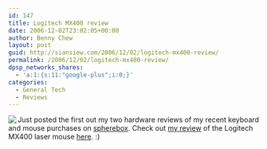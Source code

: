 ```yaml
---
id: 147
title: Logitech MX400 review
date: 2006-12-02T23:02:05+00:00
author: Benny Chew
layout: post
guid: http://siansiew.com/2006/12/02/logitech-mx400-review/
permalink: /2006/12/02/logitech-mx400-review/
dpsp_networks_shares:
  - 'a:1:{s:11:"google-plus";i:0;}'
categories:
  - General Tech
  - Reviews
---
```

<img align="left" src="http://spherebox.com/wp-content/uploads/2006/12/logitech.jpg" />Just posted the first out my two hardware reviews of my recent keyboard and mouse purchases on <a target="_blank" href="http://spherebox.com/">spherebox</a>. Check out <a target="_blank" href="http://spherebox.com/2006/12/02/logitech-mx400-review/">my review</a> of the Logitech MX400 laser mouse <a target="_blank" href="http://spherebox.com/2006/12/02/logitech-mx400-review/">here</a>. :)